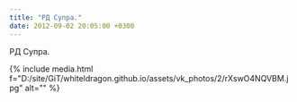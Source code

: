 ```yaml
---
title: "РД Супра."
date: 2012-09-02 20:05:00 +0300
---
```


РД Супра.

{% include media.html f="D:/site/GiT/whiteldragon.github.io/assets/vk_photos/2/rXswO4NQVBM.jpg" alt="" %}
